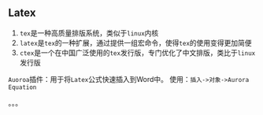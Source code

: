 ## Latex
1. `tex`是一种高质量排版系统，类似于`linux`内核
2. `latex`是`tex`的一种扩展，通过提供一组宏命令，使得`tex`的使用变得更加简便
3. `ctex`是一个在中国广泛使用的`tex`发行版，专门优化了中文排版，类比于`linux`发行版

`Auoroa`插件：用于将`Latex`公式快速插入到Word中。
使用：`插入->对象->Aurora Equation`

。。。